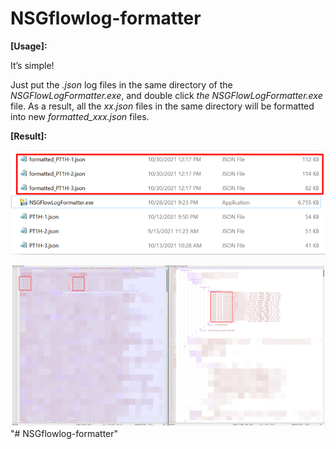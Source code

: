 # NSGflowlog-formatter

**[Usage]:** 

It’s simple!

Just put the *.json* log files in the same directory of the *NSGFlowLogFormatter.exe*, and double click *the NSGFlowLogFormatter.exe* file. As a result, all the *xx.json* files in the same directory will be formatted into new *formatted_xxx.json* files.

 

**[Result]:**

<img src="README/image-20240216083217533.png" alt="image-20240216083217533" style="zoom:67%;" />

![image-20240308151000979](README/image-20240308151000979.png)"# NSGflowlog-formatter" 
